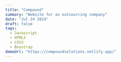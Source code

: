 ```yaml
---
title: "Compound"
summary: "Website for an outsourcing company"
date: "Jul 24 2024"
draft: false
tags:
  - Javascript
  - HTML5
  - CSS3
  - Boostrap
demoUrl: "https://compoundsolutions.netlify.app/"
---
```

